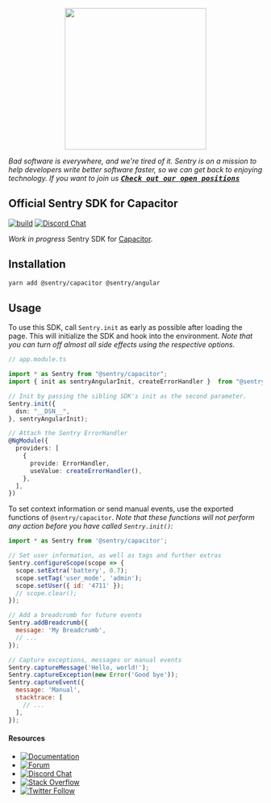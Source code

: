 <p  align="center">
	<a  href="https://sentry.io"  target="_blank"  align="center">
		<img  src="https://sentry-brand.storage.googleapis.com/sentry-logo-black.png"  width="280">
	</a>
	<br/>
</p>

_Bad software is everywhere, and we're tired of it. Sentry is on a mission to help developers write better software faster, so we can get back to enjoying technology. If you want to join us [<kbd>**Check out our open positions**</kbd>](https://sentry.io/careers/)_

## Official Sentry SDK for Capacitor
[![build](https://github.com/getsentry/sentry-capacitor/workflows/Build%20&%20Test/badge.svg?branch=main)](https://github.com/getsentry/sentry-capacitor/actions?query=branch%3Amain)
[![Discord Chat](https://img.shields.io/discord/621778831602221064?logo=discord&logoColor=ffffff&color=7389D8)](https://discord.gg/PXa5Apfe7K)


_Work in progress_ Sentry SDK for [Capacitor](https://capacitorjs.com/).

## Installation

```bash
yarn add @sentry/capacitor @sentry/angular
```

## Usage

To use this SDK, call `Sentry.init` as early as possible after loading the page. This will initialize the SDK and hook into the environment. _Note that you can turn off almost all side effects using the respective options._

```typescript
// app.module.ts

import * as Sentry from "@sentry/capacitor";
import { init as sentryAngularInit, createErrorHandler }  from "@sentry/angular";

// Init by passing the sibling SDK's init as the second parameter.
Sentry.init({
  dsn: "__DSN__",
}, sentryAngularInit);

// Attach the Sentry ErrorHandler
@NgModule({
  providers: [
    {
      provide: ErrorHandler,
      useValue: createErrorHandler(),
    },
  ],
})
```

To set context information or send manual events, use the exported functions of `@sentry/capacitor`. _Note that these functions will not perform any action before you have called `Sentry.init()`:_

```javascript
import * as Sentry from '@sentry/capacitor';

// Set user information, as well as tags and further extras
Sentry.configureScope(scope => {
  scope.setExtra('battery', 0.7);
  scope.setTag('user_mode', 'admin');
  scope.setUser({ id: '4711' });
  // scope.clear();
});

// Add a breadcrumb for future events
Sentry.addBreadcrumb({
  message: 'My Breadcrumb',
  // ...
});

// Capture exceptions, messages or manual events
Sentry.captureMessage('Hello, world!');
Sentry.captureException(new Error('Good bye'));
Sentry.captureEvent({
  message: 'Manual',
  stacktrace: [
    // ...
  ],
});
```

#### Resources

* [![Documentation](https://img.shields.io/badge/documentation-sentry.io-green.svg)](https://docs.sentry.io/platforms/javascript/guides/capacitor/)
* [![Forum](https://img.shields.io/badge/forum-sentry-green.svg)](https://forum.sentry.io/c/sdks)
* [![Discord Chat](https://img.shields.io/discord/621778831602221064?logo=discord&logoColor=ffffff&color=7389D8)](https://discord.gg/PXa5Apfe7K)
* [![Stack Overflow](https://img.shields.io/badge/stack%20overflow-sentry-green.svg)](https://stackoverflow.com/questions/tagged/sentry)
* [![Twitter Follow](https://img.shields.io/twitter/follow/getsentry?label=getsentry&style=social)](https://twitter.com/intent/follow?screen_name=getsentry)
